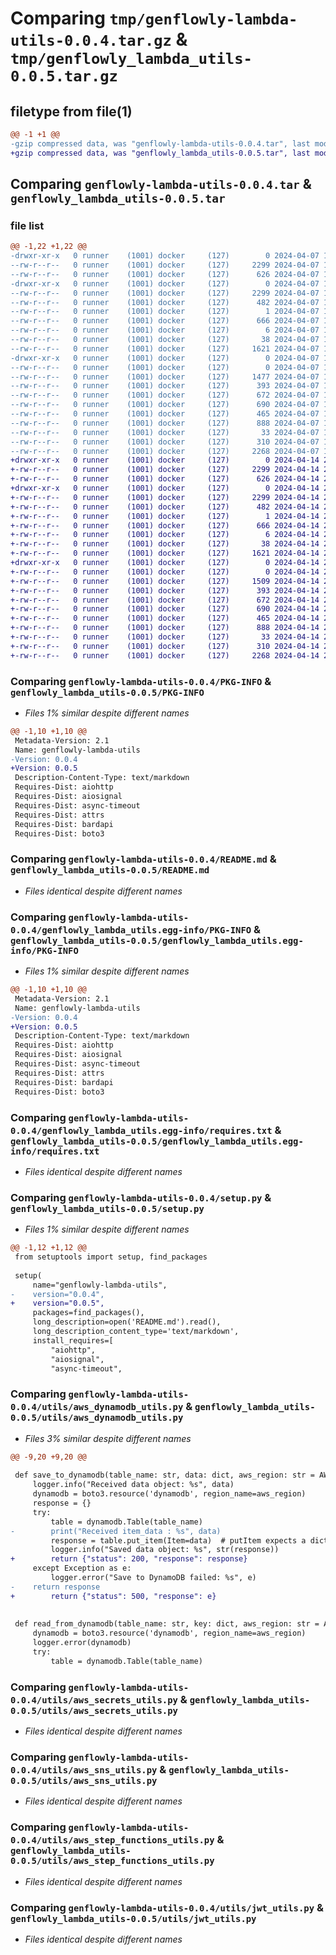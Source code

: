 # Comparing `tmp/genflowly-lambda-utils-0.0.4.tar.gz` & `tmp/genflowly_lambda_utils-0.0.5.tar.gz`

## filetype from file(1)

```diff
@@ -1 +1 @@
-gzip compressed data, was "genflowly-lambda-utils-0.0.4.tar", last modified: Sun Apr  7 14:46:39 2024, max compression
+gzip compressed data, was "genflowly_lambda_utils-0.0.5.tar", last modified: Sun Apr 14 21:15:02 2024, max compression
```

## Comparing `genflowly-lambda-utils-0.0.4.tar` & `genflowly_lambda_utils-0.0.5.tar`

### file list

```diff
@@ -1,22 +1,22 @@
-drwxr-xr-x   0 runner    (1001) docker     (127)        0 2024-04-07 14:46:39.905788 genflowly-lambda-utils-0.0.4/
--rw-r--r--   0 runner    (1001) docker     (127)     2299 2024-04-07 14:46:39.905788 genflowly-lambda-utils-0.0.4/PKG-INFO
--rw-r--r--   0 runner    (1001) docker     (127)      626 2024-04-07 14:46:13.000000 genflowly-lambda-utils-0.0.4/README.md
-drwxr-xr-x   0 runner    (1001) docker     (127)        0 2024-04-07 14:46:39.905788 genflowly-lambda-utils-0.0.4/genflowly_lambda_utils.egg-info/
--rw-r--r--   0 runner    (1001) docker     (127)     2299 2024-04-07 14:46:39.000000 genflowly-lambda-utils-0.0.4/genflowly_lambda_utils.egg-info/PKG-INFO
--rw-r--r--   0 runner    (1001) docker     (127)      482 2024-04-07 14:46:39.000000 genflowly-lambda-utils-0.0.4/genflowly_lambda_utils.egg-info/SOURCES.txt
--rw-r--r--   0 runner    (1001) docker     (127)        1 2024-04-07 14:46:39.000000 genflowly-lambda-utils-0.0.4/genflowly_lambda_utils.egg-info/dependency_links.txt
--rw-r--r--   0 runner    (1001) docker     (127)      666 2024-04-07 14:46:39.000000 genflowly-lambda-utils-0.0.4/genflowly_lambda_utils.egg-info/requires.txt
--rw-r--r--   0 runner    (1001) docker     (127)        6 2024-04-07 14:46:39.000000 genflowly-lambda-utils-0.0.4/genflowly_lambda_utils.egg-info/top_level.txt
--rw-r--r--   0 runner    (1001) docker     (127)       38 2024-04-07 14:46:39.905788 genflowly-lambda-utils-0.0.4/setup.cfg
--rw-r--r--   0 runner    (1001) docker     (127)     1621 2024-04-07 14:46:13.000000 genflowly-lambda-utils-0.0.4/setup.py
-drwxr-xr-x   0 runner    (1001) docker     (127)        0 2024-04-07 14:46:39.905788 genflowly-lambda-utils-0.0.4/utils/
--rw-r--r--   0 runner    (1001) docker     (127)        0 2024-04-07 14:46:13.000000 genflowly-lambda-utils-0.0.4/utils/__init__.py
--rw-r--r--   0 runner    (1001) docker     (127)     1477 2024-04-07 14:46:13.000000 genflowly-lambda-utils-0.0.4/utils/aws_dynamodb_utils.py
--rw-r--r--   0 runner    (1001) docker     (127)      393 2024-04-07 14:46:13.000000 genflowly-lambda-utils-0.0.4/utils/aws_s3_utils.py
--rw-r--r--   0 runner    (1001) docker     (127)      672 2024-04-07 14:46:13.000000 genflowly-lambda-utils-0.0.4/utils/aws_secrets_utils.py
--rw-r--r--   0 runner    (1001) docker     (127)      690 2024-04-07 14:46:13.000000 genflowly-lambda-utils-0.0.4/utils/aws_sns_utils.py
--rw-r--r--   0 runner    (1001) docker     (127)      465 2024-04-07 14:46:13.000000 genflowly-lambda-utils-0.0.4/utils/aws_sqs_utils.py
--rw-r--r--   0 runner    (1001) docker     (127)      888 2024-04-07 14:46:13.000000 genflowly-lambda-utils-0.0.4/utils/aws_step_functions_utils.py
--rw-r--r--   0 runner    (1001) docker     (127)       33 2024-04-07 14:46:13.000000 genflowly-lambda-utils-0.0.4/utils/contants.py
--rw-r--r--   0 runner    (1001) docker     (127)      310 2024-04-07 14:46:13.000000 genflowly-lambda-utils-0.0.4/utils/hashing_utils.py
--rw-r--r--   0 runner    (1001) docker     (127)     2268 2024-04-07 14:46:13.000000 genflowly-lambda-utils-0.0.4/utils/jwt_utils.py
+drwxr-xr-x   0 runner    (1001) docker     (127)        0 2024-04-14 21:15:02.593548 genflowly_lambda_utils-0.0.5/
+-rw-r--r--   0 runner    (1001) docker     (127)     2299 2024-04-14 21:15:02.593548 genflowly_lambda_utils-0.0.5/PKG-INFO
+-rw-r--r--   0 runner    (1001) docker     (127)      626 2024-04-14 21:14:31.000000 genflowly_lambda_utils-0.0.5/README.md
+drwxr-xr-x   0 runner    (1001) docker     (127)        0 2024-04-14 21:15:02.589547 genflowly_lambda_utils-0.0.5/genflowly_lambda_utils.egg-info/
+-rw-r--r--   0 runner    (1001) docker     (127)     2299 2024-04-14 21:15:02.000000 genflowly_lambda_utils-0.0.5/genflowly_lambda_utils.egg-info/PKG-INFO
+-rw-r--r--   0 runner    (1001) docker     (127)      482 2024-04-14 21:15:02.000000 genflowly_lambda_utils-0.0.5/genflowly_lambda_utils.egg-info/SOURCES.txt
+-rw-r--r--   0 runner    (1001) docker     (127)        1 2024-04-14 21:15:02.000000 genflowly_lambda_utils-0.0.5/genflowly_lambda_utils.egg-info/dependency_links.txt
+-rw-r--r--   0 runner    (1001) docker     (127)      666 2024-04-14 21:15:02.000000 genflowly_lambda_utils-0.0.5/genflowly_lambda_utils.egg-info/requires.txt
+-rw-r--r--   0 runner    (1001) docker     (127)        6 2024-04-14 21:15:02.000000 genflowly_lambda_utils-0.0.5/genflowly_lambda_utils.egg-info/top_level.txt
+-rw-r--r--   0 runner    (1001) docker     (127)       38 2024-04-14 21:15:02.593548 genflowly_lambda_utils-0.0.5/setup.cfg
+-rw-r--r--   0 runner    (1001) docker     (127)     1621 2024-04-14 21:14:31.000000 genflowly_lambda_utils-0.0.5/setup.py
+drwxr-xr-x   0 runner    (1001) docker     (127)        0 2024-04-14 21:15:02.589547 genflowly_lambda_utils-0.0.5/utils/
+-rw-r--r--   0 runner    (1001) docker     (127)        0 2024-04-14 21:14:31.000000 genflowly_lambda_utils-0.0.5/utils/__init__.py
+-rw-r--r--   0 runner    (1001) docker     (127)     1509 2024-04-14 21:14:31.000000 genflowly_lambda_utils-0.0.5/utils/aws_dynamodb_utils.py
+-rw-r--r--   0 runner    (1001) docker     (127)      393 2024-04-14 21:14:31.000000 genflowly_lambda_utils-0.0.5/utils/aws_s3_utils.py
+-rw-r--r--   0 runner    (1001) docker     (127)      672 2024-04-14 21:14:31.000000 genflowly_lambda_utils-0.0.5/utils/aws_secrets_utils.py
+-rw-r--r--   0 runner    (1001) docker     (127)      690 2024-04-14 21:14:31.000000 genflowly_lambda_utils-0.0.5/utils/aws_sns_utils.py
+-rw-r--r--   0 runner    (1001) docker     (127)      465 2024-04-14 21:14:31.000000 genflowly_lambda_utils-0.0.5/utils/aws_sqs_utils.py
+-rw-r--r--   0 runner    (1001) docker     (127)      888 2024-04-14 21:14:31.000000 genflowly_lambda_utils-0.0.5/utils/aws_step_functions_utils.py
+-rw-r--r--   0 runner    (1001) docker     (127)       33 2024-04-14 21:14:31.000000 genflowly_lambda_utils-0.0.5/utils/contants.py
+-rw-r--r--   0 runner    (1001) docker     (127)      310 2024-04-14 21:14:31.000000 genflowly_lambda_utils-0.0.5/utils/hashing_utils.py
+-rw-r--r--   0 runner    (1001) docker     (127)     2268 2024-04-14 21:14:31.000000 genflowly_lambda_utils-0.0.5/utils/jwt_utils.py
```

### Comparing `genflowly-lambda-utils-0.0.4/PKG-INFO` & `genflowly_lambda_utils-0.0.5/PKG-INFO`

 * *Files 1% similar despite different names*

```diff
@@ -1,10 +1,10 @@
 Metadata-Version: 2.1
 Name: genflowly-lambda-utils
-Version: 0.0.4
+Version: 0.0.5
 Description-Content-Type: text/markdown
 Requires-Dist: aiohttp
 Requires-Dist: aiosignal
 Requires-Dist: async-timeout
 Requires-Dist: attrs
 Requires-Dist: bardapi
 Requires-Dist: boto3
```

### Comparing `genflowly-lambda-utils-0.0.4/README.md` & `genflowly_lambda_utils-0.0.5/README.md`

 * *Files identical despite different names*

### Comparing `genflowly-lambda-utils-0.0.4/genflowly_lambda_utils.egg-info/PKG-INFO` & `genflowly_lambda_utils-0.0.5/genflowly_lambda_utils.egg-info/PKG-INFO`

 * *Files 1% similar despite different names*

```diff
@@ -1,10 +1,10 @@
 Metadata-Version: 2.1
 Name: genflowly-lambda-utils
-Version: 0.0.4
+Version: 0.0.5
 Description-Content-Type: text/markdown
 Requires-Dist: aiohttp
 Requires-Dist: aiosignal
 Requires-Dist: async-timeout
 Requires-Dist: attrs
 Requires-Dist: bardapi
 Requires-Dist: boto3
```

### Comparing `genflowly-lambda-utils-0.0.4/genflowly_lambda_utils.egg-info/requires.txt` & `genflowly_lambda_utils-0.0.5/genflowly_lambda_utils.egg-info/requires.txt`

 * *Files identical despite different names*

### Comparing `genflowly-lambda-utils-0.0.4/setup.py` & `genflowly_lambda_utils-0.0.5/setup.py`

 * *Files 1% similar despite different names*

```diff
@@ -1,12 +1,12 @@
 from setuptools import setup, find_packages
 
 setup(
     name="genflowly-lambda-utils",
-    version="0.0.4",
+    version="0.0.5",
     packages=find_packages(),
     long_description=open('README.md').read(),
     long_description_content_type='text/markdown',
     install_requires=[
         "aiohttp",
         "aiosignal",
         "async-timeout",
```

### Comparing `genflowly-lambda-utils-0.0.4/utils/aws_dynamodb_utils.py` & `genflowly_lambda_utils-0.0.5/utils/aws_dynamodb_utils.py`

 * *Files 3% similar despite different names*

```diff
@@ -9,20 +9,20 @@
 
 def save_to_dynamodb(table_name: str, data: dict, aws_region: str = AWS_DEFAULT_REGION) -> dict:
     logger.info("Received data object: %s", data)
     dynamodb = boto3.resource('dynamodb', region_name=aws_region)
     response = {}
     try:
         table = dynamodb.Table(table_name)
-        print("Received item_data : %s", data)
         response = table.put_item(Item=data)  # putItem expects a dict object
         logger.info("Saved data object: %s", str(response))
+        return {"status": 200, "response": response}
     except Exception as e:
         logger.error("Save to DynamoDB failed: %s", e)
-    return response
+        return {"status": 500, "response": e}
 
 
 def read_from_dynamodb(table_name: str, key: dict, aws_region: str = AWS_DEFAULT_REGION) -> dict:
     dynamodb = boto3.resource('dynamodb', region_name=aws_region)
     logger.error(dynamodb)
     try:
         table = dynamodb.Table(table_name)
```

### Comparing `genflowly-lambda-utils-0.0.4/utils/aws_secrets_utils.py` & `genflowly_lambda_utils-0.0.5/utils/aws_secrets_utils.py`

 * *Files identical despite different names*

### Comparing `genflowly-lambda-utils-0.0.4/utils/aws_sns_utils.py` & `genflowly_lambda_utils-0.0.5/utils/aws_sns_utils.py`

 * *Files identical despite different names*

### Comparing `genflowly-lambda-utils-0.0.4/utils/aws_step_functions_utils.py` & `genflowly_lambda_utils-0.0.5/utils/aws_step_functions_utils.py`

 * *Files identical despite different names*

### Comparing `genflowly-lambda-utils-0.0.4/utils/jwt_utils.py` & `genflowly_lambda_utils-0.0.5/utils/jwt_utils.py`

 * *Files identical despite different names*

